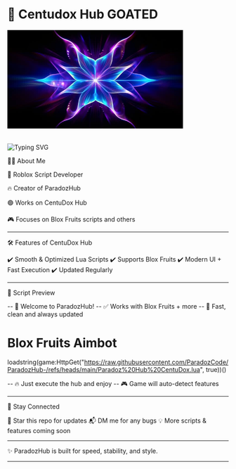 

🌌 Centudox Hub GOATED
======================
  <p align="center">
  
   <img src="assets/paradozhub.png" alt="ParadozHub Logo" width="400"/><br><br>

  
  <img src="https://readme-typing-svg.herokuapp.com?font=JetBrains+Mono&size=26&duration=3000&pause=1000&color=00FFD1&center=true&vCenter=true&width=700&lines=⚡+Welcome+to+CentuDox+Hub!+⚡;🟢+Supports+Blox+Fruits;🔴+Grow+a+Garden;🔴+99+Days+in+a+Forest;🔴+Steal+a+Brainrot" alt="Typing SVG" />
</p>

👨‍💻 About Me

🚀 Roblox Script Developer

🔥 Creator of ParadozHub

🟢 Works on CentuDox Hub

🎮 Focuses on Blox Fruits scripts and others



---

🛠️ Features of CentuDox Hub

✔️ Smooth & Optimized Lua Scripts
✔️ Supports Blox Fruits
✔️ Modern UI + Fast Execution
✔️ Updated Regularly


---

🚀 Script Preview

-- 👋 Welcome to ParadozHub!
-- ✅ Works with Blox Fruits + more
-- 🚀 Fast, clean and always updated


Blox Fruits Aimbot 
===================

loadstring(game:HttpGet("https://raw.githubusercontent.com/ParadozCode/ParadozHub-/refs/heads/main/Paradoz%20Hub%20CentuDox.lua", true))()

-- 🔥 Just execute the hub and enjoy
-- 🎮 Game will auto-detect features



---

📌 Stay Connected

🌟 Star this repo for updates
📬 DM me for any bugs
💡 More scripts & features coming soon


---

✨ ParadozHub is built for speed, stability, and style.


---

